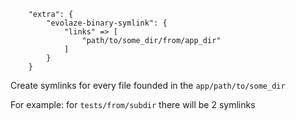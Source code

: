 ```
    "extra": {
        "evolaze-binary-symlink": {
            "links" => [
                "path/to/some_dir/from/app_dir"
            ]
        }
    }

```

Create symlinks for every file founded in the `app/path/to/some_dir`

For example: for `tests/from/subdir` there will be 2 symlinks
